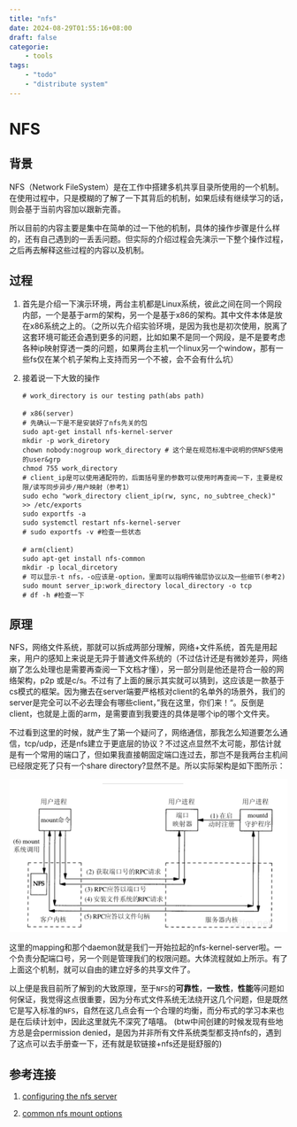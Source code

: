 ```yaml
---
title: "nfs"
date: 2024-08-29T01:55:16+08:00
draft: false
categorie:
    - tools
tags:
    - "todo"
    - "distribute system"
---
```


# NFS

## 背景

<p>NFS（Network FileSystem）是在工作中搭建多机共享目录所使用的一个机制。在使用过程中，只是模糊的了解了一下其背后的机制，如果后续有继续学习的话，则会基于当前内容加以跟新完善。</p>

所以目前的内容主要是集中在简单的过一下他的机制，具体的操作步骤是什么样的，还有自己遇到的一丢丢问题。但实际的介绍过程会先演示一下整个操作过程，之后再去解释这些过程的内容以及机制。

## 过程

1. 首先是介绍一下演示环境，两台主机都是Linux系统，彼此之间在同一个网段内部，一个是基于arm的架构，另一个是基于x86的架构。其中文件本体是放在x86系统之上的。（之所以先介绍实验环境，是因为我也是初次使用，脱离了这套环境可能还会遇到更多的问题，比如如果不是同一个网段，是不是要考虑各种ip映射穿透一类的问题，如果两台主机一个linux另一个window，那有一些fs仅在某个机子架构上支持而另一个不被，会不会有什么坑）

2. 接着说一下大致的操作

   ```shell
   # work_directory is our testing path(abs path)
   
   # x86(server)
   # 先确认一下是不是安装好了nfs先关的包
   sudo apt-get install nfs-kernel-server
   mkdir -p work_diretory
   chown nobody:nogroup work_directory # 这个是在规范标准中说明的供NFS使用的user&grp
   chmod 755 work_directory
   # client_ip是可以使用通配符的，后面括号里的参数可以使用时再查阅一下，主要是权限/读写同步异步/用户映射（参考1）
   sudo echo "work_directory client_ip(rw, sync, no_subtree_check)"  >> /etc/exports
   sudo exportfs -a
   sudo systemctl restart nfs-kernel-server
   # sudo exportfs -v #检查一些状态
   
   # arm(client)
   sudo apt-get install nfs-common
   mkdir -p local_dircetory
   # 可以显示-t nfs，-o应该是-option，里面可以指明传输层协议以及一些细节(参考2)
   sudo mount server_ip:work_directory local_directory -o tcp
   # df -h #检查一下
   ```


## 原理

<p>NFS，网络文件系统，那就可以拆成两部分理解，网络+文件系统，首先是用起来，用户的感知上来说是无异于普通文件系统的（不过估计还是有微妙差异，网络崩了怎么处理也是需要再查阅一下文档才懂），另一部分则是他还是符合一般的网络架构，p2p 或是c/s。不过有了上面的展示其实就可以猜到，这应该是一款基于cs模式的框架。因为撇去在server端要严格核对client的名单外的场景外，我们的server是完全可以不必去理会有哪些client，”我在这里，你们来！“。反倒是client，也就是上面的arm，是需要直到我要连的具体是哪个ip的哪个文件夹。</p>

<p>不过看到这里的时候，就产生了第一个疑问了，网络通信，那我怎么知道要怎么通信，tcp/udp，还是nfs建立于更底层的协议？不过这点显然不太可能，那估计就是有一个常用的端口了，但如果我直接朝固定端口连过去，那岂不是我两台主机间已经限定死了只有一个share directory?显然不是。所以实际架构是如下图所示：

![image-20240829013107844](./image-20240829013107844.png)

这里的mapping和那个daemon就是我们一开始拉起的nfs-kernel-server啦。一个负责分配端口号，另一个则是管理我们的权限问题。大体流程就如上所示。有了上面这个机制，就可以自由的建立好多的共享文件了。</p>

以上便是我目前所了解到的大致原理，至于`NFS`的**可靠性**，**一致性**，**性能**等问题如何保证，我觉得这点很重要，因为分布式文件系统无法绕开这几个问题，但是既然它是写入标准的`NFS`，自然在这几点会有一个合理的均衡，而分布式的学习本来也是在后续计划中，因此这里就先不深究了嘻嘻。
(btw中间创建的时候发现有些地方总是会permission denied，是因为并非所有文件系统类型都支持nfs的，遇到了这点可以去手册查一下，还有就是软链接+nfs还是挺舒服的)

## 参考连接

1. [configuring the nfs server](https://docs.redhat.com/en/documentation/red_hat_enterprise_linux/7/html/storage_administration_guide/nfs-serverconfig#nfs-serverconfig-exports)

2. [common nfs mount options](https://docs.redhat.com/en/documentation/red_hat_enterprise_linux/4/html/reference_guide/s2-nfs-client-config-options#s2-nfs-client-config-options)

